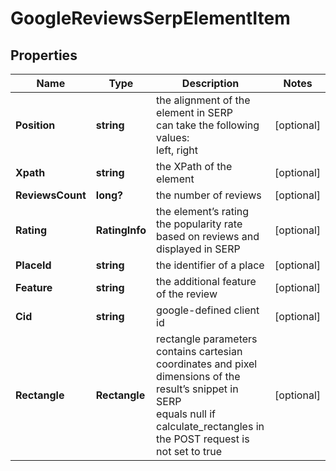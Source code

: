 # GoogleReviewsSerpElementItem


## Properties

| Name | Type | Description | Notes |
|------------ | ------------- | ------------- | -------------|
**Position** | **string** | the alignment of the element in SERP<br>can take the following values:<br>left, right |[optional]|
**Xpath** | **string** | the XPath of the element |[optional]|
**ReviewsCount** | **long?** | the number of reviews |[optional]|
**Rating** | **RatingInfo** | the element’s rating<br>the popularity rate based on reviews and displayed in SERP |[optional]|
**PlaceId** | **string** | the identifier of a place |[optional]|
**Feature** | **string** | the additional feature of the review |[optional]|
**Cid** | **string** | google-defined client id |[optional]|
**Rectangle** | **Rectangle** | rectangle parameters<br>contains cartesian coordinates and pixel dimensions of the result’s snippet in SERP<br>equals null if calculate_rectangles in the POST request is not set to true |[optional]|